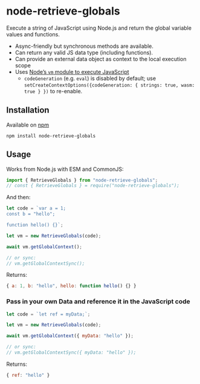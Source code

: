 # node-retrieve-globals

Execute a string of JavaScript using Node.js and return the global variable values and functions.

* Async-friendly but synchronous methods are available.
* Can return any valid JS data type (including functions).
* Can provide an external data object as context to the local execution scope
* Uses [Node’s `vm` module to execute JavaScript](https://nodejs.org/api/vm.html#vmruninthiscontextcode-options)
	* `codeGeneration` (e.g. `eval`) is disabled by default; use `setCreateContextOptions({codeGeneration: { strings: true, wasm: true } })` to re-enable.

## Installation

Available on [npm](https://www.npmjs.com/package/node-retrieve-globals)

```
npm install node-retrieve-globals
```

## Usage

Works from Node.js with ESM and CommonJS:

```js
import { RetrieveGlobals } from "node-retrieve-globals";
// const { RetrieveGlobals } = require("node-retrieve-globals");
```

And then:

```js
let code = `var a = 1;
const b = "hello";

function hello() {}`;

let vm = new RetrieveGlobals(code);

await vm.getGlobalContext();

// or sync:
// vm.getGlobalContextSync();
```

Returns:

```js
{ a: 1, b: "hello", hello: function hello() {} }
```

### Pass in your own Data and reference it in the JavaScript code

```js
let code = `let ref = myData;`;

let vm = new RetrieveGlobals(code);

await vm.getGlobalContext({ myData: "hello" });

// or sync:
// vm.getGlobalContextSync({ myData: "hello" });
```

Returns:

```js
{ ref: "hello" }
```
